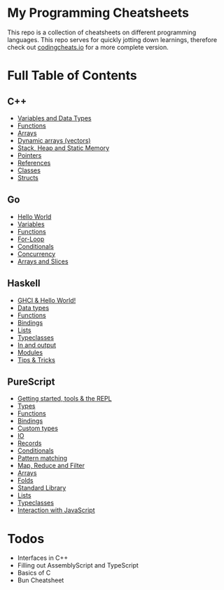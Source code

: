 # My Programming Cheatsheets 

This repo is a collection of cheatsheets on different programming languages. 
This repo serves for quickly jotting down learnings, therefore check out [codingcheats.io](https://codingcheats.io/)
for a more complete version. 


# Full Table of Contents


## C++ 

- [Variables and Data Types](https://github.com/LouisPetrik/cheatsheet/blob/master/cpp/variables-data-types.md)
- [Functions](https://github.com/LouisPetrik/cheatsheet/blob/master/cpp/functions.md)
- [Arrays](https://github.com/LouisPetrik/cheatsheet/blob/master/cpp/arrays.md)
- [Dynamic arrays (vectors)](https://github.com/LouisPetrik/cheatsheet/blob/master/cpp/vectors.md)
- [Stack, Heap and Static Memory](https://github.com/LouisPetrik/cheatsheet/blob/master/cpp/heap-stack-memory.md)
- [Pointers](https://github.com/LouisPetrik/cheatsheet/blob/master/cpp/pointers.md)
- [References](https://github.com/LouisPetrik/cheatsheet/blob/master/cpp/references.md)
- [Classes](https://github.com/LouisPetrik/cheatsheet/blob/master/cpp/classes.md)
- [Structs](https://github.com/LouisPetrik/cheatsheet/blob/master/cpp/structures.md)



## Go

-  [Hello World](https://github.com/LouisPetrik/cheatsheet/blob/master/go/getting-started.md)
-  [Variables](https://github.com/LouisPetrik/cheatsheet/blob/master/go/variables.md)
-  [Functions](https://github.com/LouisPetrik/cheatsheet/blob/master/go/functions.md)
-  [For-Loop](https://github.com/LouisPetrik/cheatsheet/blob/master/go/loops.md)
-  [Conditionals](https://github.com/LouisPetrik/cheatsheet/blob/master/go/conditionals.md)
-  [Concurrency](https://github.com/LouisPetrik/cheatsheet/blob/master/go/concurrency.md)
-  [Arrays and Slices](https://github.com/LouisPetrik/cheatsheet/blob/master/go/arrays-slices.md)


## Haskell 
- [GHCI & Hello World!](https://github.com/LouisPetrik/cheatsheet/blob/master/haskell.md#ghci)
- [Data types](https://github.com/LouisPetrik/cheatsheet/blob/master/haskell.md#data-types-1)
- [Functions](https://github.com/LouisPetrik/cheatsheet/blob/master/haskell.md#functions-1)
- [Bindings](https://github.com/LouisPetrik/cheatsheet/blob/master/haskell.md#bindings-1)
- [Lists](https://github.com/LouisPetrik/cheatsheet/blob/master/haskell.md#lists-1)
- [Typeclasses](https://github.com/LouisPetrik/cheatsheet/blob/master/haskell.md#typeclasses-1)
- [In and output](https://github.com/LouisPetrik/cheatsheet/blob/master/haskell.md#in-and-output-1)
- [Modules](https://github.com/LouisPetrik/cheatsheet/blob/master/haskell.md#modules)
- [Tips & Tricks](https://github.com/LouisPetrik/cheatsheet/blob/master/haskell.md#tips--tricks-1)


## PureScript 
- [Getting started, tools & the REPL](https://github.com/LouisPetrik/cheatsheet/blob/master/purescript/getting-started.md)
- [Types](https://github.com/LouisPetrik/cheatsheet/blob/master/purescript/types.md)
- [Functions](https://github.com/LouisPetrik/cheatsheet/blob/master/purescript/functions.md)
- [Bindings](https://github.com/LouisPetrik/cheatsheet/blob/master/purescript/bindings.md)
- [Custom types](https://github.com/LouisPetrik/cheatsheet/blob/master/purescript/custom-types.md)
- [IO](https://github.com/LouisPetrik/cheatsheet/blob/master/purescript/IO.md)
- [Records](https://github.com/LouisPetrik/cheatsheet/blob/master/purescript/records.md)
- [Conditionals](https://github.com/LouisPetrik/cheatsheet/blob/master/purescript/conditionals.md)
- [Pattern matching](https://github.com/LouisPetrik/cheatsheet/blob/master/purescript/patttern-matching.md)
- [Map, Reduce and Filter](https://github.com/LouisPetrik/cheatsheet/blob/master/purescript/map-reduce-filter.md)
- [Arrays](https://github.com/LouisPetrik/cheatsheet/blob/master/purescript/arrays.md)
- [Folds](https://github.com/LouisPetrik/cheatsheet/blob/master/purescript/folds.md)
- [Standard Library](https://github.com/LouisPetrik/cheatsheet/blob/master/purescript/standard-lib.md)
- [Lists](https://github.com/LouisPetrik/cheatsheet/blob/master/purescript/lists.md)
- [Typeclasses](https://github.com/LouisPetrik/cheatsheet/blob/master/purescript/typeclasses.md)
- [Interaction with JavaScript](https://github.com/LouisPetrik/cheatsheet/blob/master/purescript/js-interaction.md)


# Todos 

- Interfaces in C++ 
- Filling out AssemblyScript and TypeScript
- Basics of C 
- Bun Cheatsheet 
